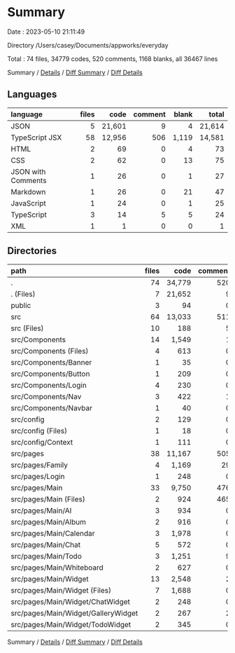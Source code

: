 # Summary

Date : 2023-05-10 21:11:49

Directory /Users/casey/Documents/appworks/everyday

Total : 74 files,  34779 codes, 520 comments, 1168 blanks, all 36467 lines

Summary / [Details](details.md) / [Diff Summary](diff.md) / [Diff Details](diff-details.md)

## Languages
| language | files | code | comment | blank | total |
| :--- | ---: | ---: | ---: | ---: | ---: |
| JSON | 5 | 21,601 | 9 | 4 | 21,614 |
| TypeScript JSX | 58 | 12,956 | 506 | 1,119 | 14,581 |
| HTML | 2 | 69 | 0 | 4 | 73 |
| CSS | 2 | 62 | 0 | 13 | 75 |
| JSON with Comments | 1 | 26 | 0 | 1 | 27 |
| Markdown | 1 | 26 | 0 | 21 | 47 |
| JavaScript | 1 | 24 | 0 | 1 | 25 |
| TypeScript | 3 | 14 | 5 | 5 | 24 |
| XML | 1 | 1 | 0 | 0 | 1 |

## Directories
| path | files | code | comment | blank | total |
| :--- | ---: | ---: | ---: | ---: | ---: |
| . | 74 | 34,779 | 520 | 1,168 | 36,467 |
| . (Files) | 7 | 21,652 | 9 | 26 | 21,687 |
| public | 3 | 94 | 0 | 5 | 99 |
| src | 64 | 13,033 | 511 | 1,137 | 14,681 |
| src (Files) | 10 | 188 | 5 | 29 | 222 |
| src/Components | 14 | 1,549 | 1 | 150 | 1,700 |
| src/Components (Files) | 4 | 613 | 0 | 66 | 679 |
| src/Components/Banner | 1 | 35 | 0 | 5 | 40 |
| src/Components/Button | 1 | 209 | 0 | 12 | 221 |
| src/Components/Login | 4 | 230 | 0 | 27 | 257 |
| src/Components/Nav | 3 | 422 | 1 | 34 | 457 |
| src/Components/Navbar | 1 | 40 | 0 | 6 | 46 |
| src/config | 2 | 129 | 0 | 12 | 141 |
| src/config (Files) | 1 | 18 | 0 | 1 | 19 |
| src/config/Context | 1 | 111 | 0 | 11 | 122 |
| src/pages | 38 | 11,167 | 505 | 946 | 12,618 |
| src/pages/Family | 4 | 1,169 | 29 | 72 | 1,270 |
| src/pages/Login | 1 | 248 | 0 | 19 | 267 |
| src/pages/Main | 33 | 9,750 | 476 | 855 | 11,081 |
| src/pages/Main (Files) | 2 | 924 | 465 | 61 | 1,450 |
| src/pages/Main/AI | 3 | 934 | 0 | 85 | 1,019 |
| src/pages/Main/Album | 2 | 916 | 0 | 68 | 984 |
| src/pages/Main/Calendar | 3 | 1,978 | 0 | 166 | 2,144 |
| src/pages/Main/Chat | 5 | 572 | 0 | 54 | 626 |
| src/pages/Main/Todo | 3 | 1,251 | 9 | 111 | 1,371 |
| src/pages/Main/Whiteboard | 2 | 627 | 0 | 53 | 680 |
| src/pages/Main/Widget | 13 | 2,548 | 2 | 257 | 2,807 |
| src/pages/Main/Widget (Files) | 7 | 1,688 | 0 | 148 | 1,836 |
| src/pages/Main/Widget/ChatWidget | 2 | 248 | 0 | 34 | 282 |
| src/pages/Main/Widget/GalleryWidget | 2 | 267 | 2 | 37 | 306 |
| src/pages/Main/Widget/TodoWidget | 2 | 345 | 0 | 38 | 383 |

Summary / [Details](details.md) / [Diff Summary](diff.md) / [Diff Details](diff-details.md)